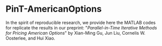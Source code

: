 # PinT-AmericanOptions
In the spirit of reproducible research, we provide here the MATLAB codes for replicate the results in our preprint:
"*Parallel-in-Time Iterative Methods for Pricing American Options*" by Xian-Ming Gu, Jun Liu, Cornelis W. Oosterlee, and Hui Xiao.


